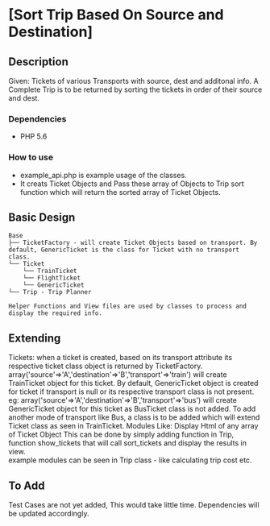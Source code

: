 [Sort Trip Based On Source and Destination]
==============================================
Description 
----------------------------------------------
Given: Tickets of various Transports with source, dest and additonal info.
A Complete Trip is to be returned by sorting the tickets in order of their source and dest.
### Dependencies
- PHP 5.6

### How to use
* example_api.php is example usage of the classes.
* It creats Ticket Objects and Pass these array of Objects to Trip sort function which will return the sorted array of Ticket Objects. 

Basic Design 
----------------------------------------------        
    Base
    ├── TicketFactory - will create Ticket Objects based on transport. By default, GenericTicket is the class for Ticket with no transport class.
    └── Ticket
        └── TrainTicket            
        └── FlightTicket            
        └── GenericTicket            
    └── Trip - Trip Planner

    Helper Functions and View files are used by classes to process and display the required info.

Extending 
----------------------------------------------        
Tickets:
    when a ticket is created, based on its transport attribute its respective ticket class object is returned by TicketFactory.
    array('source'=>'A','destination'=>'B','transport'=>'train') will create TrainTicket object for this ticket.
    By default, GenericTicket object is created for ticket if transport is null or its respective transport class is not present.
    eg:  array('source'=>'A','destination'=>'B','transport'=>'bus') will create GenericTicket object for this ticket as BusTicket class is not added.
    To add another mode of transport like Bus, a class is to be added which will extend Ticket class as seen in TrainTicket.
Modules Like: Display Html of any array of Ticket Object
    This can be done by simply adding function in Trip, function show_tickets that will call sort_tickets and display the results in view.    
example modules can be seen in Trip class - like calculating trip cost etc.

To Add
----------------------------------------------
Test Cases are not yet added, This would take little time. Dependencies will be updated accordingly.

